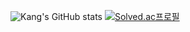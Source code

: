 ![Kang's GitHub stats](https://github-readme-stats.vercel.app/api?username=kkangdhun&show_icons=true&theme=radical)
[![Solved.ac프로필](http://mazassumnida.wtf/api/v2/generate_badge?boj=kdu3840)](https://solved.ac/kdu3840)
